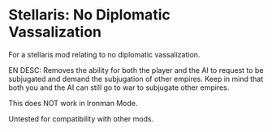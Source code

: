 # Stellaris: No Diplomatic Vassalization
For a stellaris mod relating to no diplomatic vassalization.

EN DESC:
  Removes the ability for both the player and the AI to request to be subjugated and demand the subjugation of other empires. Keep in mind that both you and the AI can still go to war to subjugate other empires. 

  This does NOT work in Ironman Mode.

  Untested for compatibility with other mods.
